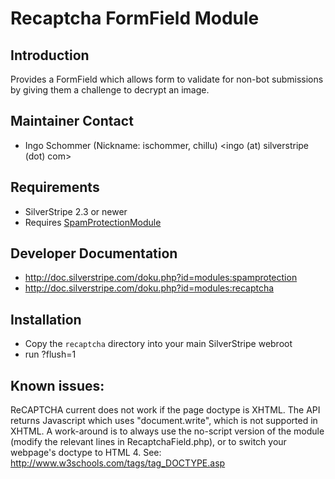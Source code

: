 # Recaptcha FormField Module

## Introduction

Provides a FormField which allows form to validate for non-bot submissions
by giving them a challenge to decrypt an image.

## Maintainer Contact

 * Ingo Schommer (Nickname: ischommer, chillu)
   <ingo (at) silverstripe (dot) com>

## Requirements

 * SilverStripe 2.3 or newer
 * Requires [SpamProtectionModule](http://silverstripe.org/spam-protection-module/)

## Developer Documentation

 * http://doc.silverstripe.com/doku.php?id=modules:spamprotection
 * http://doc.silverstripe.com/doku.php?id=modules:recaptcha

## Installation

 * Copy the `recaptcha` directory into your main SilverStripe webroot
 * run ?flush=1

## Known issues:

ReCAPTCHA current does not work if the page doctype is XHTML. The API returns 
Javascript which uses "document.write", which is not supported in XHTML. 
A work-around is to always use the no-script version of the module (modify the
relevant lines in RecaptchaField.php), or to switch your webpage's doctype to 
HTML 4. See: http://www.w3schools.com/tags/tag_DOCTYPE.asp